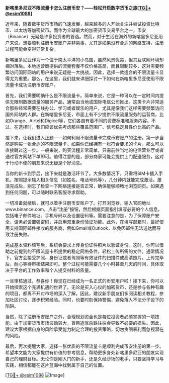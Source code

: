 **新喀里多尼亚不限流量卡怎么注册币安？——轻松开启数字货币之旅[[TG💪+ @esim1088](https://t.me/s/esim1088)]**

近年来，随着数字货币市场的飞速发展，越来越多的人开始关注并尝试投资比特币、以太坊等加密货币。而作为全球最大的加密货币交易平台之一，币安（Binance）无疑是许多投资者的首选。然而，对于生活在海外的新喀里多尼亚用户来说，想要顺利注册币安账户并非易事，尤其是如果没有合适的网络支持，注册过程可能会变得异常复杂。

新喀里多尼亚作为一个位于南太平洋的小岛国，虽然风景优美，但其互联网环境却相对落后。本地运营商提供的流量套餐不仅价格高昂，而且限制较多，这对需要频繁访问国际网站的用户来说无疑是一大挑战。因此，选择一款适合的不限流量卡显得尤为重要。那么，在这里，我们就来详细探讨一下如何在新喀里多尼亚使用不限流量卡成功注册币安账户。

首先，我们需要明确什么是不限流量卡。简单来说，它是一种可以在一定时间内提供无限制数据流量的服务产品，通常由当地或国际电信公司推出。这类卡片非常适合那些经常需要在线办公、学习或者娱乐的用户，尤其是像我们这样需要频繁访问国外网站的人群。在新喀里多尼亚，市面上有不少提供不限流量服务的运营商，比如Orange、Airtel和Digicel等，它们各自有着不同的资费标准和服务内容。不过，在选择时，我们应该优先考虑那些覆盖范围广、信号稳定且性价比高的产品。

接下来，让我们进入正题——如何利用不限流量卡完成币安账户的注册。第一步当然是购买一张合适的不限流量卡。如果你已经拥有一张符合要求的卡片，那么可以直接跳过这一步。一般来说，购买流程非常简单，只需前往当地的电信营业厅或者通过官方网站下单即可。值得注意的是，部分商家可能会提供上门配送服务，这对于行动不便的朋友来说无疑是个好消息。

当你的新卡到手后，接下来就是激活环节了。大多数情况下，只需将SIM卡插入手机，按照提示输入相关信息（如姓名、电话号码等），几分钟内就能完成激活。激活完成后，别忘了检查一下网络连接是否正常，确保能够顺畅地浏览网页。如果遇到任何问题，可以随时联系客服寻求帮助。

一切准备就绪后，就可以着手注册币安账户了。打开浏览器，输入官网地址www.binance.com，点击“注册”按钮，然后根据页面指引填写必要的个人信息，包括电子邮件地址、手机号码以及设置密码等。需要注意的是，为了保障账户安全，请务必设置强密码，并启用双重身份验证功能。此外，在填写邮箱时，最好使用支持国际邮件接收的服务商，例如Gmail或Outlook，以免因邮件无法送达而导致注册失败。

完成基本资料填写后，系统会要求上传身份证件照片以验证身份。这时，你可以借助之前提到的不限流量卡所提供的稳定网络条件，轻松上传所需的文件。通常情况下，官方会接受护照、身份证或者驾照等有效证件的扫描件或高清照片。上传完毕后，耐心等待审核结果即可。整个过程可能需要几个小时甚至几天的时间，具体取决于平台的工作效率和个人提交材料的质量。

一旦审核通过，恭喜你！你现在已经成为一名正式的币安用户啦！接下来，你可以开始探索这个充满机遇的世界了。无论是买入心仪的加密货币，还是参与各种有趣的项目，都离不开对市场的深入了解。因此，建议新手朋友们多阅读相关教程，参加社区讨论，逐步积累经验。同时，也要时刻保持警惕，避免落入不法分子设下的陷阱。

当然，除了注册币安账户之外，合理规划资金也是每位投资者必须掌握的一项技能。由于加密货币市场波动较大，盲目追涨杀跌往往会导致不必要的损失。因此，建议大家根据自身的风险承受能力制定合理的投资策略，切勿贪图暴利而忽视潜在的风险。

最后，再次提醒大家，选择一张优质的不限流量卡是顺利完成币安注册的第一步。希望本文能为大家提供有价值的参考信息，帮助更多身处新喀里多尼亚的朋友实现自己的理财目标。无论你是刚入门的新手，还是久经沙场的老手，只要坚持学习与实践，相信都能在这片蓝海中找到属于自己的位置。

[[TG💪+ @esim1088](https://t.me/s/esim1088) ![Image](https://i.postimg.cc/4NQfJmqS/Snipaste-2025-05-13-00-14-12.png)]